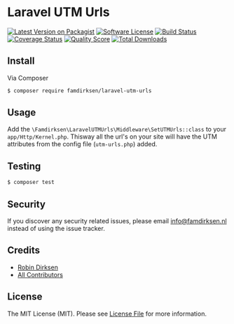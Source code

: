 # Laravel UTM Urls

[![Latest Version on Packagist][ico-version]][link-packagist]
[![Software License][ico-license]](LICENSE.md)
[![Build Status][ico-travis]][link-travis]
[![Coverage Status][ico-scrutinizer]][link-scrutinizer]
[![Quality Score][ico-code-quality]][link-code-quality]
[![Total Downloads][ico-downloads]][link-downloads]


## Install

Via Composer

``` bash
$ composer require famdirksen/laravel-utm-urls
```

## Usage

Add the `\Famdirksen\LaravelUTMUrls\Middleware\SetUTMUrls::class` to your `app/Http/Kernel.php`. Thisway all the url's on your site will have the UTM attributes from the config file (`utm-urls.php`) added.

## Testing

``` bash
$ composer test
```

## Security

If you discover any security related issues, please email info@famdirksen.nl instead of using the issue tracker.

## Credits

- [Robin Dirksen][link-author]
- [All Contributors][link-contributors]

## License

The MIT License (MIT). Please see [License File](LICENSE.md) for more information.

[ico-version]: https://img.shields.io/packagist/v/Famdirksen/Laravel-UTM-URLs.svg?style=flat-square
[ico-license]: https://img.shields.io/badge/license-MIT-brightgreen.svg?style=flat-square
[ico-travis]: https://img.shields.io/travis/Famdirksen/Laravel-UTM-URLs/master.svg?style=flat-square
[ico-scrutinizer]: https://img.shields.io/scrutinizer/coverage/g/Famdirksen/Laravel-UTM-URLs.svg?style=flat-square
[ico-code-quality]: https://img.shields.io/scrutinizer/g/Famdirksen/Laravel-UTM-URLs.svg?style=flat-square
[ico-downloads]: https://img.shields.io/packagist/dt/Famdirksen/Laravel-UTM-URLs.svg?style=flat-square

[link-packagist]: https://packagist.org/packages/Famdirksen/Laravel-UTM-URLs
[link-travis]: https://travis-ci.org/Famdirksen/Laravel-UTM-URLs
[link-scrutinizer]: https://scrutinizer-ci.com/g/Famdirksen/Laravel-UTM-URLs/code-structure
[link-code-quality]: https://scrutinizer-ci.com/g/Famdirksen/Laravel-UTM-URLs
[link-downloads]: https://packagist.org/packages/Famdirksen/Laravel-UTM-URLs
[link-author]: https://github.com/robindirksen1
[link-contributors]: ../../contributors
